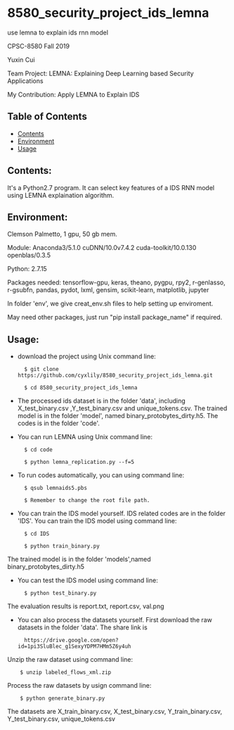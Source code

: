 # 8580_security_project_ids_lemna
use lemna to explain ids rnn model


  
CPSC-8580 Fall 2019 

Yuxin Cui

Team Project: LEMNA: Explaining Deep Learning based Security Applications

My Contribution: Apply LEMNA to Explain IDS

## Table of Contents

- [Contents](#contents)
- [Environment](#environment)
- [Usage](#usage)



## Contents:
It's a Python2.7 program. It can select key features of a IDS RNN model using LEMNA explaination algorithm.


## Environment: 
Clemson Palmetto, 1 gpu, 50 gb mem.

Module: Anaconda3/5.1.0 cuDNN/10.0v7.4.2 cuda-toolkit/10.0.130 openblas/0.3.5

Python: 2.7.15

Packages needed: tensorflow-gpu, keras, theano, pygpu, rpy2, r-genlasso, r-gsubfn, pandas, pydot, lxml, gensim, scikit-learn, matplotlib, jupyter

In folder 'env', we give creat_env.sh files to help setting up enviroment. 
    
May need other packages, just run "pip install package_name" if required.



## Usage:
* download the project using Unix command line:
       
        $ git clone https://github.com/cyxlily/8580_security_project_ids_lemna.git
       
        $ cd 8580_security_project_ids_lemna


* The processed ids dataset is in the folder 'data', including X_test_binary.csv ,Y_test_binary.csv and unique_tokens.csv. The trained model is in the folder 'model',  named binary_protobytes_dirty.h5. The codes is in the folder 'code'.


* You can run LEMNA using Unix command line:
       
        $ cd code
        
        $ python lemna_replication.py --f=5


* To run codes automatically, you can using command line:
    
        $ qsub lemnaids5.pbs
        
        $ Remember to change the root file path.


* You can train the IDS model yourself. IDS related codes are in the folder 'IDS'. You can train the IDS model using command line:
        
        $ cd IDS
        
        $ python train_binary.py

The trained model is in the folder 'models',named binary_protobytes_dirty.h5


* You can test the IDS model using command line:
        
        $ python test_binary.py
       
The evaluation results is report.txt, report.csv, val.png


* You can also process the datasets yourself. First download the raw datasets in the folder 'data'. The share link is 
    
        https://drive.google.com/open?id=1pi3SluBlec_g1SexyYDPM7HMm5Z6y4uh
    
Unzip the raw dataset using command line:
        
        $ unzip labeled_flows_xml.zip
        
Process the raw datasets by usign command line:
       
        $ python generate_binary.py
        
The datasets are X_train_binary.csv, X_test_binary.csv, Y_train_binary.csv, Y_test_binary.csv, unique_tokens.csv
